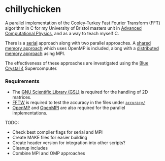 # chillychicken
A parallel implementation of the Cooley-Turkey Fast Fourier Transform (FFT) algorithm in C for my University of Bristol masters unit in [Advanced Computational Physics](https://www.bris.ac.uk/unit-programme-catalogue/UnitDetails.jsa?unitCode=PHYSM0032), and as a way to teach myself C.

There is a [serial](fft_serial.c) approach along with two parallel approaches. A [shared memory approach](fft_omp.c) which uses OpenMP is included, along with a [distributed memory approach](fft_mpi.c) using MPI.   

The effectiveness of these approaches are investigated using the [Blue Crystal 4](https://www.acrc.bris.ac.uk/acrc/phase4.htm) Supercomputer.

### Requirements

- The [GNU Scientific Library (GSL)](https://www.gnu.org/software/gsl/) is required for the handling of 2D matrices.
- [FFTW](https://fftw.org/) is required to test the accuracy in the files under [`accuracy/`](accuracy/) 
- [OpenMP](https://www.openmp.org/) and [OpenMPI](https://www.open-mpi.org/) are also required for the parallel implementations.

TODO:

- Check best compiler flags for serial and MPI 
- Create MAKE files for easier building
- Create header version for integration into other scripts?
- Cleanup includes
- Combine MPI and OMP approaches
